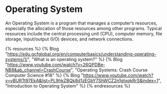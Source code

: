 # Operating System

An Operating System is a program that manages a computer’s resources, especially the allocation of those resources among other programs. Typical resources include the central processing unit (CPU), computer memory, file storage, input/output (I/O) devices, and network connections.

{% resources %}
  {% Blog "https://edu.gcfglobal.org/en/computerbasics/understanding-operating-systems/1/", "What is an operating system?" %}
  {% Blog "https://www.youtube.com/watch?v=26QPDBe-NB8&ab_channel=CrashCourse", "Operating Systems: Crash Course Computer Science #18" %}
  {% Blog "https://www.youtube.com/watch?v=vBURTt97EkA&list=PL9hkZBQk8d1zEGbY7ShWCZ2n1gtxqkRrS&index=1", "Introduction to Operating System" %}
{% endresources %}
